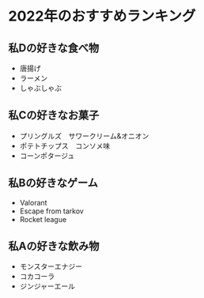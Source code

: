 # 2022年のおすすめランキング

## 私Dの好きな食べ物
- 唐揚げ
- ラーメン
- しゃぶしゃぶ

## 私Cの好きなお菓子
- プリングルズ　サワークリーム&オニオン
- ポテトチップス　コンソメ味
- コーンポタージュ

## 私Bの好きなゲーム
- Valorant
- Escape from tarkov
- Rocket league

## 私Aの好きな飲み物
- モンスターエナジー
- コカコーラ
- ジンジャーエール
